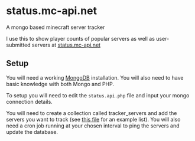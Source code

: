 status.mc-api.net
=================
A mongo based minecraft server tracker

I use this to show player counts of popular servers as well as user-submitted servers at [status.mc-api.net](http://status.mc-api.net)

Setup
-------------

You will need a working [MongoDB](http://mongodb.org) installation. You will also need to have basic knowledge with both Mongo and PHP.

To setup you will need to edit the ```status.api.php``` file and input your mongo connection details.

You will need to create a collection called tracker_servers and add the servers you want to track (see [this file](https://github.com/njb-said/status.mc-api.net/blob/master/mongo/tracker_servers.json) for an example list). You will also need a cron job running at your chosen interval to ping the servers and update the database.
